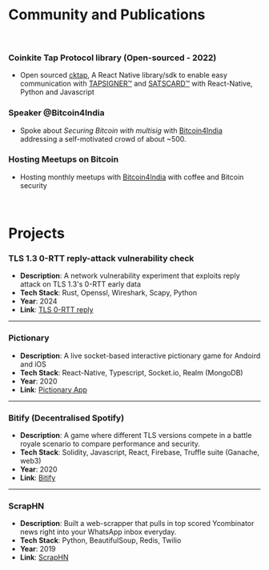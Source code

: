 # Community and Publications
&nbsp;  

### Coinkite Tap Protocol library (Open-sourced - 2022)
- Open sourced [cktap](https://github.com/bithyve/cktap-protocol-react-native), A React Native library/sdk to enable easy communication with [TAPSIGNER™](https://tapsigner.com/) and [SATSCARD™](https://satscard.com/) with React-Native, Python and Javascript
&nbsp;

### Speaker @Bitcoin4India
- Spoke about *Securing Bitcoin with multisig* with [Bitcoin4India](https://bitcoin4india.org/) addressing a self-motivated crowd of about ~500.
&nbsp;

### Hosting Meetups on Bitcoin
- Hosting monthly meetups with [Bitcoin4India](https://www.meetup.com/bitcoinforindia/) with coffee and Bitcoin security

&nbsp;

# Projects

### TLS 1.3 0-RTT reply-attack vulnerability check
- **Description**: A network vulnerability experiment that exploits reply attack on TLS 1.3's 0-RTT early data
- **Tech Stack**: Rust, Openssl, Wireshark, Scapy, Python
- **Year**: 2024
- **Link**: [TLS 0-RTT reply](https://github.com/PraneethGunas/tls-1.3-0-rtt-reply-experiment)
&nbsp;

---

### Pictionary
- **Description**: A live socket-based interactive pictionary game for Andoird and iOS
- **Tech Stack**: React-Native, Typescript, Socket.io, Realm (MongoDB)
- **Year**: 2020
- **Link**: [Pictionary App](https://github.com/PraneethGunas/Pictionary-App)
&nbsp;

---

### Bitify (Decentralised Spotify)
- **Description**: A game where different TLS versions compete in a battle royale scenario to compare performance and security.
- **Tech Stack**: Solidity, Javascript, React, Firebase, Truffle suite (Ganache, web3)
- **Year**: 2020
- **Link**: [Bitify](https://github.com/PraneethGunas/Bitify/tree/master)
&nbsp;

---

### ScrapHN
- **Description**: Built a web-scrapper that pulls in top scored Ycombinator news right into your WhatsApp inbox everyday.
- **Tech Stack**: Python, BeautifulSoup, Redis, Twilio
- **Year**: 2019
- **Link**: [ScrapHN](https://github.com/PraneethGunas/ScrapHN)
&nbsp;